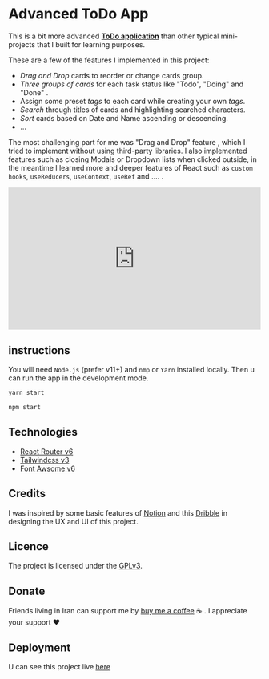 # Advanced ToDo App

This is a bit more advanced **[ToDo application](https://advanced-todos-eshafiee.vercel.app/)** than other typical mini-projects that I built for learning purposes.

These are a few of the features I implemented in this project:

- _Drag and Drop_ cards to reorder or change cards group.
- _Three groups of cards_ for each task status like "Todo", "Doing" and "Done" .
- Assign some preset _tags_ to each card while creating your own _tags_.
- _Search_ through titles of cards and highlighting searched characters.
- _Sort_ cards based on Date and Name ascending or descending.
- ...

The most challenging part for me was "Drag and Drop" feature , which I tried to implement without using third-party libraries. I also implemented features such as closing Modals or Dropdown lists when clicked outside, in the meantime I learned more and deeper features of React such as `custom hooks`, `useReducers`, `useContext`, `useRef` and .... .

<div  style="position: relative; padding-bottom: 56.25%; height: 0; width: 100%" align= "center"><iframe  src="https://www.loom.com/embed/4eb36fb4ba734fb898eff4f38cec04e5"  frameborder="0"  webkitallowfullscreen  mozallowfullscreen  allowfullscreen  style="position: absolute; top: 0; left: 0; width: 100%; height: 100%;"></iframe></div>

## instructions

You will need `Node.js` (prefer v11+) and `nmp` or `Yarn` installed locally.
Then u can run the app in the development mode.

```bash
yarn start
```

```bash
npm start
```

## Technologies

- [React Router v6](https://reactrouter.com/)
- [Tailwindcss v3](https://tailwindcss.com/docs/installation)
- [Font Awsome v6](https://fontawesome.com/)

## Credits

I was inspired by some basic features of [Notion](https://www.notion.so/) and this [Dribble](https://dribbble.com/shots/15261921-Dashboard-for-workflow) in designing the UX and UI of this project.

## Licence

The project is licensed under the [GPLv3](https://gist.github.com/kn9ts/cbe95340d29fc1aaeaa5dd5c059d2e60).

## Donate

Friends living in Iran can support me by [buy me a coffee](https://coffeebede.ir/buycoffee/erfan74sh) :coffee: . I appreciate your support :heart:

## Deployment

U can see this project live [here](https://advanced-todos-eshafiee.vercel.app/)
